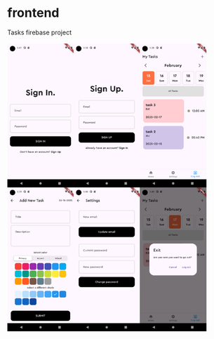 # frontend

Tasks firebase project
<br>
<br>
<img width="30%" align="left" src = "assets/screenshots/screenshot_0.png" alt ="Loading">
<img width="30%" align="left" src = "assets/screenshots/screenshot_1.png" alt ="Loading">
<img width="30%" align="left" src = "assets/screenshots/screenshot_2.png" alt ="Loading">
<br>
<img width="30%" align="left" src = "assets/screenshots/screenshot_3.png" alt ="Loading">
<img width="30%" align="left" src = "assets/screenshots/screenshot_4.png" alt ="Loading">
<img width="30%" align="left" src = "assets/screenshots/screenshot_5.png" alt ="Loading">